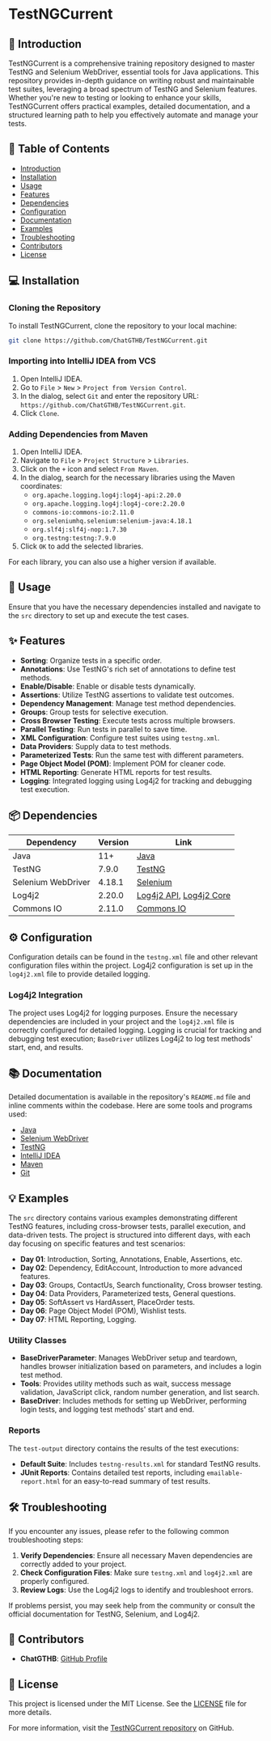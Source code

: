 
# TestNGCurrent

## 📝 Introduction
TestNGCurrent is a comprehensive training repository designed to master TestNG and Selenium WebDriver, essential tools for Java applications. This repository provides in-depth guidance on writing robust and maintainable test suites, leveraging a broad spectrum of TestNG and Selenium features. Whether you're new to testing or looking to enhance your skills, TestNGCurrent offers practical examples, detailed documentation, and a structured learning path to help you effectively automate and manage your tests.
## 📑 Table of Contents
- [Introduction](#introduction)
- [Installation](#installation)
- [Usage](#usage)
- [Features](#features)
- [Dependencies](#dependencies)
- [Configuration](#configuration)
- [Documentation](#documentation)
- [Examples](#examples)
- [Troubleshooting](#troubleshooting)
- [Contributors](#contributors)
- [License](#license)

## 💻 Installation
### Cloning the Repository
To install TestNGCurrent, clone the repository to your local machine:
```bash
git clone https://github.com/ChatGTHB/TestNGCurrent.git
```

### Importing into IntelliJ IDEA from VCS
1. Open IntelliJ IDEA.
2. Go to `File` > `New` > `Project from Version Control`.
3. In the dialog, select `Git` and enter the repository URL: `https://github.com/ChatGTHB/TestNGCurrent.git`.
4. Click `Clone`.

### Adding Dependencies from Maven
1. Open IntelliJ IDEA.
2. Navigate to `File` > `Project Structure` > `Libraries`.
3. Click on the `+` icon and select `From Maven`.
4. In the dialog, search for the necessary libraries using the Maven coordinates:
    - `org.apache.logging.log4j:log4j-api:2.20.0`
    - `org.apache.logging.log4j:log4j-core:2.20.0`
    - `commons-io:commons-io:2.11.0`
    - `org.seleniumhq.selenium:selenium-java:4.18.1`
    - `org.slf4j:slf4j-nop:1.7.30`
    - `org.testng:testng:7.9.0`
5. Click `OK` to add the selected libraries.

For each library, you can also use a higher version if available.

## 🚀 Usage
Ensure that you have the necessary dependencies installed and navigate to the `src` directory to set up and execute the test cases.

## ✨ Features
- **Sorting**: Organize tests in a specific order.
- **Annotations**: Use TestNG's rich set of annotations to define test methods.
- **Enable/Disable**: Enable or disable tests dynamically.
- **Assertions**: Utilize TestNG assertions to validate test outcomes.
- **Dependency Management**: Manage test method dependencies.
- **Groups**: Group tests for selective execution.
- **Cross Browser Testing**: Execute tests across multiple browsers.
- **Parallel Testing**: Run tests in parallel to save time.
- **XML Configuration**: Configure test suites using `testng.xml`.
- **Data Providers**: Supply data to test methods.
- **Parameterized Tests**: Run the same test with different parameters.
- **Page Object Model (POM)**: Implement POM for cleaner code.
- **HTML Reporting**: Generate HTML reports for test results.
- **Logging**: Integrated logging using Log4j2 for tracking and debugging test execution.

## 📦 Dependencies
| Dependency          | Version  | Link  |
|---------------------|----------|-------|
| Java                | 11+      | [Java](https://www.oracle.com/java/technologies/javase-jdk11-downloads.html) |
| TestNG              | 7.9.0    | [TestNG](https://mvnrepository.com/artifact/org.testng/testng/7.9.0) |
| Selenium WebDriver  | 4.18.1   | [Selenium](https://mvnrepository.com/artifact/org.seleniumhq.selenium/selenium-java/4.18.1) |
| Log4j2              | 2.20.0   | [Log4j2 API](https://mvnrepository.com/artifact/org.apache.logging.log4j/log4j-api/2.20.0), [Log4j2 Core](https://mvnrepository.com/artifact/org.apache.logging.log4j/log4j-core/2.20.0) |
| Commons IO          | 2.11.0   | [Commons IO](https://mvnrepository.com/artifact/commons-io/commons-io/2.11.0) |


## ⚙️ Configuration
Configuration details can be found in the `testng.xml` file and other relevant configuration files within the project. Log4j2 configuration is set up in the `log4j2.xml` file to provide detailed logging.

### Log4j2 Integration
The project uses Log4j2 for logging purposes. Ensure the necessary dependencies are included in your project and the `log4j2.xml` file is correctly configured for detailed logging. Logging is crucial for tracking and debugging test execution; `BaseDriver` utilizes Log4j2 to log test methods' start, end, and results.

## 📚 Documentation
Detailed documentation is available in the repository's `README.md` file and inline comments within the codebase. Here are some tools and programs used:
- [Java](https://www.oracle.com/java/technologies/javase-jdk11-downloads.html)
- [Selenium WebDriver](https://www.selenium.dev/downloads/)
- [TestNG](https://testng.org/doc/download.html)
- [IntelliJ IDEA](https://www.jetbrains.com/idea/)
- [Maven](https://maven.apache.org/)
- [Git](https://git-scm.com/)

## 💡 Examples
The `src` directory contains various examples demonstrating different TestNG features, including cross-browser tests, parallel execution, and data-driven tests. The project is structured into different days, with each day focusing on specific features and test scenarios:

- **Day 01**: Introduction, Sorting, Annotations, Enable, Assertions, etc.
- **Day 02**: Dependency, EditAccount, Introduction to more advanced features.
- **Day 03**: Groups, ContactUs, Search functionality, Cross browser testing.
- **Day 04**: Data Providers, Parameterized tests, General questions.
- **Day 05**: SoftAssert vs HardAssert, PlaceOrder tests.
- **Day 06**: Page Object Model (POM), Wishlist tests.
- **Day 07**: HTML Reporting, Logging.

### Utility Classes
- **BaseDriverParameter**: Manages WebDriver setup and teardown, handles browser initialization based on parameters, and includes a login test method.
- **Tools**: Provides utility methods such as wait, success message validation, JavaScript click, random number generation, and list search.
- **BaseDriver**: Includes methods for setting up WebDriver, performing login tests, and logging test methods' start and end.

### Reports
The `test-output` directory contains the results of the test executions:
- **Default Suite**: Includes `testng-results.xml` for standard TestNG results.
- **JUnit Reports**: Contains detailed test reports, including `emailable-report.html` for an easy-to-read summary of test results.

## 🛠️ Troubleshooting
If you encounter any issues, please refer to the following common troubleshooting steps:

1. **Verify Dependencies**: Ensure all necessary Maven dependencies are correctly added to your project.
2. **Check Configuration Files**: Make sure `testng.xml` and `log4j2.xml` are properly configured.
3. **Review Logs**: Use the Log4j2 logs to identify and troubleshoot errors.

If problems persist, you may seek help from the community or consult the official documentation for TestNG, Selenium, and Log4j2.

## 👥 Contributors
- **ChatGTHB**: [GitHub Profile](https://github.com/ChatGTHB)

## 📝 License
This project is licensed under the MIT License. See the [LICENSE](LICENSE) file for more details.

For more information, visit the [TestNGCurrent repository](https://github.com/ChatGTHB/TestNGCurrent) on GitHub.